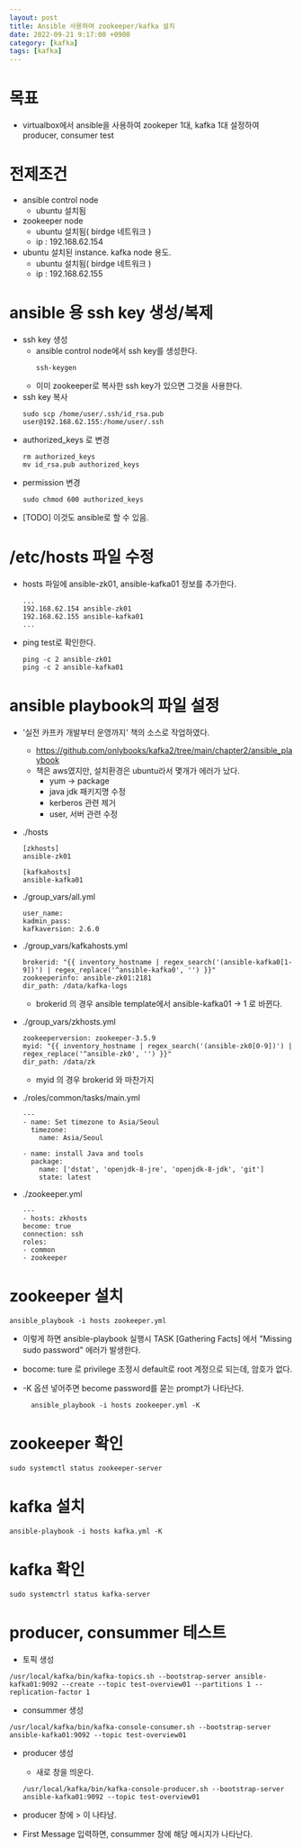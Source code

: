 ```yaml
---
layout: post
title: Ansible 사용하여 zookeeper/kafka 설치
date: 2022-09-21 9:17:00 +0900
category: [kafka]
tags: [kafka]
---
```


# 목표
 * virtualbox에서 ansible을 사용하여 zookeper 1대, kafka 1대 설정하여 producer, consumer test

# 전제조건
 * ansible control node
   * ubuntu 설치됨
 * zookeeper node
   * ubuntu 설치됨( birdge 네트워크 )
   * ip : 192.168.62.154
 * ubuntu 설치된 instance. kafka node 용도.
   * ubuntu 설치됨( birdge 네트워크 )
   * ip : 192.168.62.155

# ansible 용 ssh key 생성/복제
 * ssh key 생성
   * ansible control node에서 ssh key를 생성한다. 
     ```
     ssh-keygen
     ```
   * 이미 zookeeper로 복사한 ssh key가 있으면 그것을 사용한다.
 * ssh key 복사
   ```
   sudo scp /home/user/.ssh/id_rsa.pub user@192.168.62.155:/home/user/.ssh
   ```
 * authorized_keys 로 변경
    ```
    rm authorized_keys
    mv id_rsa.pub authorized_keys 
    ```
 * permission 변경
    ```
    sudo chmod 600 authorized_keys
    ```
 * [TODO] 이것도 ansible로 할 수 있음.

# /etc/hosts 파일 수정
 * hosts 파일에 ansible-zk01, ansible-kafka01 정보를 추가한다.
   ```
   ...
   192.168.62.154 ansible-zk01
   192.168.62.155 ansible-kafka01
   ...
   ```
 * ping test로 확인한다.
   ```
   ping -c 2 ansible-zk01
   ping -c 2 ansible-kafka01
   ```

# ansible playbook의 파일 설정
 * '실전 카프카 개발부터 운영까지' 책의 소스로 작업하였다.
    * https://github.com/onlybooks/kafka2/tree/main/chapter2/ansible_playbook
    * 책은 aws였지만, 설치환경은 ubuntu라서 몇개가 에러가 났다.
        * yum -> package
        * java jdk 패키지명 수정
        * kerberos 관련 제거
        * user, 서버 관련 수정
 * ./hosts
    ```
    [zkhosts]
    ansible-zk01

    [kafkahosts]
    ansible-kafka01
    ```
 * ./group_vars/all.yml
    ```
    user_name:
    kadmin_pass:
    kafkaversion: 2.6.0
    ```
 * ./group_vars/kafkahosts.yml
    ```
    brokerid: "{{ inventory_hostname | regex_search('(ansible-kafka0[1-9])') | regex_replace('^ansible-kafka0', '') }}"
    zookeeperinfo: ansible-zk01:2181
    dir_path: /data/kafka-logs
    ```
   * brokerid 의 경우 ansible template에서 ansible-kafka01 -> 1 로 바뀐다.
 * ./group_vars/zkhosts.yml
    ```
    zookeeperversion: zookeeper-3.5.9
    myid: "{{ inventory_hostname | regex_search('(ansible-zk0[0-9])') | regex_replace('^ansible-zk0', '') }}"
    dir_path: /data/zk
    ```
    * myid 의 경우 brokerid 와 마찬가지
 * ./roles/common/tasks/main.yml

    ```
    ---
    - name: Set timezone to Asia/Seoul
      timezone:
        name: Asia/Seoul

    - name: install Java and tools
      package:
        name: ['dstat', 'openjdk-8-jre', 'openjdk-8-jdk', 'git']
        state: latest
    ```
 * ./zookeeper.yml

    ```
    ---
    - hosts: zkhosts
    become: true
    connection: ssh
    roles:
    - common
    - zookeeper
    ```

# zookeeper 설치
  ```
  ansible_playbook -i hosts zookeeper.yml
  ```
  * 이렇게 하면 ansible-playbook 실행시 TASK [Gathering Facts] 에서 "Missing sudo password" 에러가 발생한다.
  * bocome: ture 로 privilege 조정시 default로 root 계정으로 되는데, 암호가 없다.
  * -K 옵션 넣어주면 become password를 묻는 prompt가 나타난다.

    ```
      ansible_playbook -i hosts zookeeper.yml -K
    ```

 # zookeeper 확인
  ```
  sudo systemctl status zookeeper-server
  ```

# kafka 설치
  ```
  ansible-playbook -i hosts kafka.yml -K
  ```

# kafka 확인
  ```
  sudo systemctrl status kafka-server
  ```

# producer, consummer 테스트
 * 토픽 생성
  ```
  /usr/local/kafka/bin/kafka-topics.sh --bootstrap-server ansible-kafka01:9092 --create --topic test-overview01 --partitions 1 --replication-factor 1
  ```

  * consummer 생성
  ```
  /usr/local/kafka/bin/kafka-console-consumer.sh --bootstrap-server ansible-kafka01:9092 --topic test-overview01
  ```

  * producer 생성
    * 새로 창을 띄운다.
    ```
    /usr/local/kafka/bin/kafka-console-producer.sh --bootstrap-server ansible-kafka01:9092 --topic test-overview01
    ```

  * producer 창에 > 이 나타남. 
  * First Message 입력하면, consummer 창에 해당 메시지가 나타난다.
